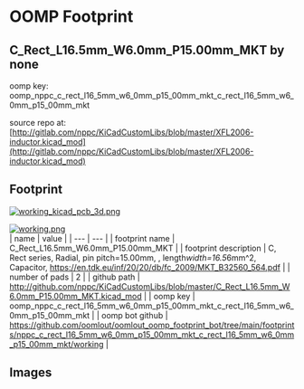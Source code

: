 # OOMP Footprint  
## C_Rect_L16.5mm_W6.0mm_P15.00mm_MKT  by none  
  
oomp key: oomp_nppc_c_rect_l16_5mm_w6_0mm_p15_00mm_mkt_c_rect_l16_5mm_w6_0mm_p15_00mm_mkt  
  
source repo at: [http://gitlab.com/nppc/KiCadCustomLibs/blob/master/XFL2006-inductor.kicad_mod](http://gitlab.com/nppc/KiCadCustomLibs/blob/master/XFL2006-inductor.kicad_mod)  
## Footprint  
  
[![working_kicad_pcb_3d.png](working_kicad_pcb_3d_600.png)](working_kicad_pcb_3d.png)  
  
[![working.png](working_600.png)](working.png)  
| name | value | 
| --- | --- | 
| footprint name | C_Rect_L16.5mm_W6.0mm_P15.00mm_MKT | 
| footprint description | C, Rect series, Radial, pin pitch=15.00mm, , length*width=16.5*6mm^2, Capacitor, https://en.tdk.eu/inf/20/20/db/fc_2009/MKT_B32560_564.pdf | 
| number of pads | 2 | 
| github path | http://github.com/nppc/KiCadCustomLibs/blob/master/C_Rect_L16.5mm_W6.0mm_P15.00mm_MKT.kicad_mod | 
| oomp key | oomp_nppc_c_rect_l16_5mm_w6_0mm_p15_00mm_mkt_c_rect_l16_5mm_w6_0mm_p15_00mm_mkt | 
| oomp bot github | https://github.com/oomlout/oomlout_oomp_footprint_bot/tree/main/footprints/nppc_c_rect_l16_5mm_w6_0mm_p15_00mm_mkt_c_rect_l16_5mm_w6_0mm_p15_00mm_mkt/working | 
## Images  
